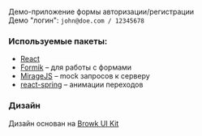 Демо-приложение формы авторизации/регистрации  
Демо "логин": `john@doe.com / 12345678`

### Используемые пакеты:
+ [React](https://reactjs.org)
+ [Formik](https://formik.org) – для работы с формами
+ [MirageJS](https://miragejs.com) – mock запросов к серверу
+ [react-spring](https://react-spring.io) – анимации переходов

### Дизайн
Дизайн основан на [Browk UI Kit](https://www.figma.com/community/file/817436609226882468)
